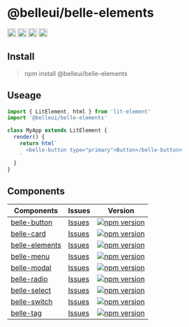 [](#belleuibelle-elements)

# @belleui/belle-elements

<p>
		<a href="https://npmcharts.com/compare/@belleui/belle-elements?minimal=true"><img alt="Downloads per month" src="https://img.shields.io/npm/dm/@belleui/belle-elements.svg" height="20"/></a>
<a href="https://www.npmjs.com/package/@belleui/belle-elements"><img alt="NPM Version" src="https://img.shields.io/npm/v/@belleui/belle-elements.svg" height="20"/></a>
<a href="https://github.com/belleui/belleui/blob/master/packages/belle-elements"><img alt="TypeScript" src="https://img.shields.io/npm/types/@belleui/belle-elements" height="20"/></a>
<a href="https://www.webcomponents.org/element/@belleui/belle-elements"><img alt="Published on webcomponents.org" src="https://img.shields.io/badge/webcomponents.org-published-blue.svg" height="20"/></a>
	</p>

[](#install)

## Install

> npm install @belleui/belle-elements

[](#useage)

## Useage

```javascript
import { LitElement, html } from 'lit-element'
import '@belleui/belle-elements'

class MyApp extends LitElement {
  render() {
    return html`
      <belle-button type="primary">Button</belle-button>
    `
  }
}
```

[](#components)

## Components

| Components | Issues | Version |
| ---------- | ------- | ------ |
| [belle-button](https://github.com/belleui/belleui/blob/master/packages/belle-button) | [Issues](https://github.com/belleui/belleui/issues?q=label%3AComponent%3AButton) | [![npm version](https://img.shields.io/npm/v/@belleui/belle-button.svg?style=flat)](https://www.npmjs.com/package/@belleui/belle-button) |
| [belle-card](https://github.com/belleui/belleui/blob/master/packages/belle-card) | [Issues](https://github.com/belleui/belleui/issues?q=label%3AComponent%3ACard) | [![npm version](https://img.shields.io/npm/v/@belleui/belle-card.svg?style=flat)](https://www.npmjs.com/package/@belleui/belle-card) |
| [belle-elements](https://github.com/belleui/belleui/blob/master/packages/belle-elements) |  [Issues](https://github.com/belleui/belleui/issues?q=label%3AComponent%3AElements)  | [![npm version](https://img.shields.io/npm/v/@belleui/belle-elements.svg?style=flat)](https://www.npmjs.com/package/@belleui/belle-elements) |
| [belle-menu](https://github.com/belleui/belleui/blob/master/packages/belle-menu) |  [Issues](https://github.com/belleui/belleui/issues?q=label%3AComponent%3AMenu)  | [![npm version](https://img.shields.io/npm/v/@belleui/belle-menu.svg?style=flat)](https://www.npmjs.com/package/@belleui/belle-menu) |
| [belle-modal](https://github.com/belleui/belleui/blob/master/packages/belle-modal) |  [Issues](https://github.com/belleui/belleui/issues?q=label%3AComponent%3AModal)  | [![npm version](https://img.shields.io/npm/v/@belleui/belle-modal.svg?style=flat)](https://www.npmjs.com/package/@belleui/belle-modal) | 
| [belle-radio](https://github.com/belleui/belleui/blob/master/packages/belle-radio) |  [Issues](https://github.com/belleui/belleui/issues?q=label%3AComponent%3ARadio)  | [![npm version](https://img.shields.io/npm/v/@belleui/belle-radio.svg?style=flat)](https://www.npmjs.com/package/@belleui/belle-radio) 
| [belle-select](https://github.com/belleui/belleui/blob/master/packages/belle-select) |  [Issues](https://github.com/belleui/belleui/issues?q=label%3AComponent%3ASelect)  |[![npm version](https://img.shields.io/npm/v/@belleui/belle-select.svg?style=flat)](https://www.npmjs.com/package/@belleui/belle-select)
| [belle-switch](https://github.com/belleui/belleui/blob/master/packages/belle-switch) |  [Issues](https://github.com/belleui/belleui/issues?q=label%3AComponent%Switch)  | [![npm version](https://img.shields.io/npm/v/@belleui/belle-switch.svg?style=flat)](https://www.npmjs.com/package/@belleui/belle-switch) |
| [belle-tag](https://github.com/belleui/belleui/blob/master/packages/belle-tag) |  [Issues](https://github.com/belleui/belleui/issues?q=label%3AComponent%Tag)  | [![npm version](https://img.shields.io/npm/v/@belleui/belle-tag.svg?style=flat)](https://www.npmjs.com/package/@belleui/belle-tag) |


